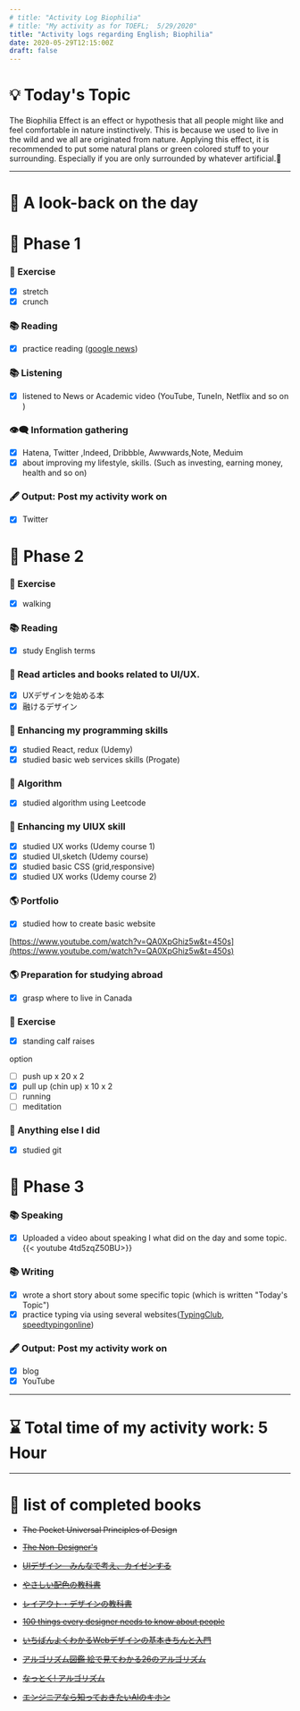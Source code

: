 ```yaml
---
# title: "Activity Log Biophilia"
# title: "My activity as for TOEFL;  5/29/2020"
title: "Activity logs regarding English; Biophilia"
date: 2020-05-29T12:15:00Z
draft: false
---
```


# 💡 Today's Topic

The Biophilia Effect is an effect or hypothesis that all people might like and feel comfortable in nature instinctively. This is because we used to live in the wild and we all are originated from nature. Applying this effect, it is recommended to put some natural plans or green colored stuff to your surrounding. Especially if you are only surrounded by whatever artificial.🌳

---

# 🌱 A look-back on the day

# 🥓 Phase 1

### 💪 Exercise

- [x]  stretch
- [x]  crunch

### 📚 Reading

- [x]  practice reading ([google news](https://news.google.com/))

### 📚 Listening

- [x]  listened to News or Academic video (YouTube, TuneIn, Netflix and so on )

### 👁‍🗨 Information gathering

- [x]  Hatena, Twitter ,Indeed, Dribbble, Awwwards,Note, Meduim
- [x]  about improving my lifestyle, skills. (Such as investing, earning money, health and so on)

### 🖋 Output: Post my activity work on

- [x]  Twitter

# 🥚 Phase 2

### 💪 Exercise

- [x]  walking

### 📚 Reading

- [x]  study English terms

### 💎 Read articles and books related to UI/UX.

- [x]  UXデザインを始める本
- [x]  融けるデザイン

### 🎲 Enhancing my programming skills

- [x]  studied React, redux (Udemy)
- [x]  studied basic web services skills (Progate)

### 🎲 Algorithm

- [x]  studied algorithm using Leetcode

### 💎 Enhancing my UIUX skill

- [x]  studied UX works (Udemy course 1)
- [x]  studied UI,sketch (Udemy course)
- [x]  studied basic CSS (grid,responsive)
- [x]  studied UX works (Udemy course 2)

### 🌎 Portfolio

- [x]  studied how to create basic website

[https://www.youtube.com/watch?v=QA0XpGhiz5w&t=450s](https://www.youtube.com/watch?v=QA0XpGhiz5w&t=450s)

### 🌎 Preparation for studying abroad

- [x]  grasp where to live in Canada

### 💪 Exercise

- [x]  standing calf raises

option

- [ ]  push up x 20 x 2
- [x]  pull up (chin up) x 10 x 2
- [ ]  running
- [ ]  meditation

### 🎁 Anything else I did

- [x]  studied git

# 🌙 Phase 3

### 📚 Speaking

- [x]  Uploaded a video about speaking I what did on the day and some topic. 
{{< youtube 4td5zqZ50BU>}}

### 📚 Writing

- [x]  wrote a short story about some specific topic (which is written "Today's Topic")
- [x]  practice typing via using several websites([TypingClub](https://www.typingclub.com/), [speedtypingonline](https://www.speedtypingonline.com/games/type-the-alphabet.php))

### 🖋 Output: Post my activity work on

- [x]  blog
- [x]  YouTube

---

# ⌛ Total time of my activity work:  5 Hour

---

# 📖 list of completed books

- ~~The Pocket Universal Principles of Design~~
- ~~[The Non-Designer's](https://www.amazon.com/dp/0133966151/)~~
- ~~[UIデザイン　みんなで考え、カイゼンする](https://www.amazon.co.jp/dp/B07PQF8TBW/)~~
- ~~[やさしい配色の教科書](https://www.amazon.co.jp/dp/4844367714/)~~
- ~~[レイアウト・デザインの教科書](https://www.amazon.co.jp/dp/B07NYN1681/)~~
- ~~[100 things every designer needs to know about people](https://www.amazon.com/dp/4873115574)~~
- ~~[いちばんよくわかるWebデザインの基本きちんと入門](https://www.amazon.com/dp/4797389656)~~

- ~~[アルゴリズム図鑑 絵で見てわかる26のアルゴリズム](https://www.amazon.co.jp/gp/product/4798149772/)~~
- ~~[なっとく! アルゴリズム](https://www.amazon.co.jp/dp/4798143359/)~~
- ~~[エンジニアなら知っておきたいAIのキホン](https://www.amazon.com/dp/4295005355)~~